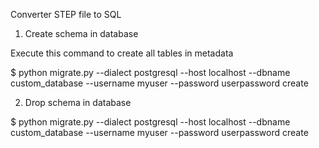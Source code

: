 Converter STEP file to SQL

1) Create schema in database

Execute this command to create all tables in metadata

$ python migrate.py --dialect postgresql --host localhost --dbname custom_database --username myuser --password userpassword create

2) Drop schema in database

$ python migrate.py --dialect postgresql --host localhost --dbname custom_database --username myuser --password userpassword create